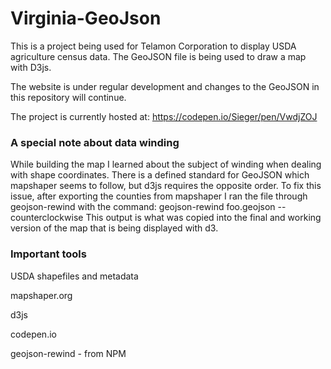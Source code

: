 # Virginia-GeoJson

This is a project being used for Telamon Corporation to display USDA agriculture census data. The GeoJSON file is being used to draw a map with D3js.

The website is under regular development and changes to the GeoJSON in this repository will continue.

The project is currently hosted at: https://codepen.io/Sieger/pen/VwdjZOJ

### A special note about data winding
While building the map I learned about the subject of winding when dealing with shape coordinates. There is a defined standard for GeoJSON which mapshaper seems to follow, but d3js requires the opposite order. To fix this issue, after exporting the counties from mapshaper I ran the file through geojson-rewind with the command: geojson-rewind foo.geojson --counterclockwise
This output is what was copied into the final and working version of the map that is being displayed with d3.

### Important tools

USDA shapefiles and metadata

mapshaper.org

d3js

codepen.io

geojson-rewind - from NPM

